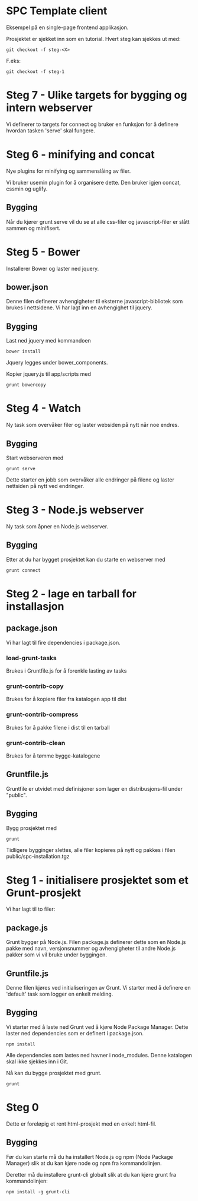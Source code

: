 # SPC Template client

Eksempel på en single-page frontend applikasjon.

Prosjektet er sjekket inn som en tutorial. Hvert steg kan sjekkes ut med:

	git checkout -f steg-<X>

F.eks:

	git checkout -f steg-1

# Steg 7 - Ulike targets for bygging og intern webserver

Vi definerer to targets for connect og bruker en funksjon for å definere hvordan tasken 'serve' skal fungere.


# Steg 6 - minifying and concat

Nye plugins for minifying og sammenslåing av filer.

Vi bruker usemin plugin for å organisere dette. Den bruker igjen concat, cssmin og uglify.

## Bygging
Når du kjører grunt serve vil du se at alle css-filer og javascript-filer er slått sammen og minifisert.


# Steg 5 - Bower

Installerer Bower og laster ned jquery.

## bower.json
Denne filen definerer avhengigheter til eksterne javascript-bibliotek som brukes i nettsidene. Vi har lagt inn en avhengighet til jquery.

## Bygging
Last ned jquery med kommandoen

	bower install

Jquery legges under bower_components.

Kopier jquery.js til app/scripts med

	grunt bowercopy


# Steg 4 - Watch

Ny task som overvåker filer og laster websiden på nytt når noe endres.

## Bygging
Start webserveren med 

	grunt serve

Dette starter en jobb som overvåker alle endringer på filene og laster nettsiden på nytt ved endringer.


# Steg 3 - Node.js webserver

Ny task som åpner en Node.js webserver.

## Bygging
Etter at du har bygget prosjektet kan du starte en webserver med

	grunt connect


# Steg 2 - lage en tarball for installasjon

## package.json
Vi har lagt til fire dependencies i package.json.

### load-grunt-tasks
Brukes i Gruntfile.js for å forenkle lasting av tasks

### grunt-contrib-copy
Brukes for å kopiere filer fra katalogen app til dist

### grunt-contrib-compress
Brukes for å pakke filene i dist til en tarball

### grunt-contrib-clean
Brukes for å tømme bygge-katalogene

## Gruntfile.js
Gruntfile er utvidet med definisjoner som lager en distribusjons-fil under "public".

## Bygging
Bygg prosjektet med

	grunt

Tidligere bygginger slettes, alle filer kopieres på nytt og pakkes i filen public/spc-installation.tgz


# Steg 1 - initialisere prosjektet som et Grunt-prosjekt

Vi har lagt til to filer:

## package.js
Grunt bygger på Node.js. Filen package.js definerer dette som en Node.js pakke med navn, versjonsnummer og avhengigheter til andre Node.js pakker som vi vil bruke under byggingen.

## Gruntfile.js
Denne filen kjøres ved initialiseringen av Grunt. Vi starter med å definere en 'default' task som logger en enkelt melding.

## Bygging
Vi starter med å laste ned Grunt ved å kjøre Node Package Manager. Dette laster ned dependencies som er definert i package.json.

	npm install

Alle dependencies som lastes ned havner i node_modules. Denne katalogen skal ikke sjekkes inn i Git.

Nå kan du bygge prosjektet med grunt. 

	grunt


# Steg 0

Dette er foreløpig et rent html-prosjekt med en enkelt html-fil. 

## Bygging

Før du kan starte må du ha installert Node.js og npm (Node Package Manager) slik at du kan kjøre node og npm fra kommandolinjen.

Deretter må du installere grunt-cli globalt slik at du kan kjøre grunt fra kommandolinjen:

	npm install -g grunt-cli 